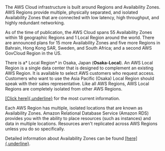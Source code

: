 The AWS Cloud infrastructure is built around Regions and Availability
Zones. AWS Regions provide multiple, physically separated, and isolated
Availability Zones that are connected with low latency, high throughput,
and highly redundant networking.

As of the time of publication, the AWS Cloud spans 55 Availability Zones
within 18 geographic Regions and 1 Local Region around the world. There
are announced plans for 15 more Availability Zones and five more Regions
in Bahrain, Hong Kong SAR, Sweden, and South Africa; and a second AWS
GovCloud Region in the US.

There is a* Local Region* in Osaka, Japan (**Osaka-Local**). An AWS
Local Region is a single data center that is designed to complement an
existing AWS Region. It is available to select AWS customers who request
access. Customers who want to use the Asia Pacific (Osaka) Local Region
should speak with their sales representative. Like all AWS Regions, AWS
Local Regions are completely isolated from other AWS Regions.

[[Click
here]{.underline}](https://aws.amazon.com/about-aws/global-infrastructure/) for
the most current information.

Each AWS Region has multiple, isolated locations that are known as
Availability Zones. Amazon Relational Database Service (Amazon RDS)
provides you with the ability to place resources (such as instances) and
data in multiple locations. Resources aren\'t replicated across AWS
Regions unless you do so specifically.

Detailed information about Availability Zones can be
found [[here]{.underline}](https://docs.aws.amazon.com/AmazonRDS/latest/UserGuide/Concepts.RegionsAndAvailabilityZones.html).
